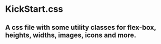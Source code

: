 # KickStart.css

## A css file with some utility classes for flex-box, heights, widths, images, icons and more.

